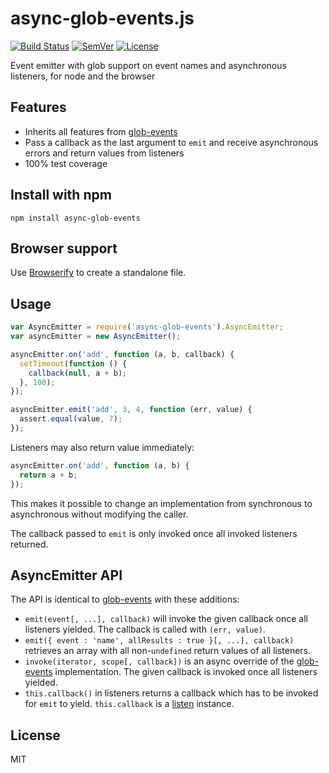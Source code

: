 # async-glob-events.js

[![Build Status]](https://travis-ci.org/mantoni/async-glob-events.js)
[![SemVer]](http://semver.org)
[![License]](https://github.com/mantoni/async-glob-events.js/blob/master/LICENSE)

Event emitter with glob support on event names and asynchronous listeners, for
node and the browser

## Features

- Inherits all features from [glob-events][]
- Pass a callback as the last argument to `emit` and receive asynchronous
  errors and return values from listeners
- 100% test coverage

## Install with npm

```
npm install async-glob-events
```

## Browser support

Use [Browserify](http://browserify.org) to create a standalone file.

## Usage

```js
var AsyncEmitter = require('async-glob-events').AsyncEmitter;
var asyncEmitter = new AsyncEmitter();

asyncEmitter.on('add', function (a, b, callback) {
  setTimeout(function () {
    callback(null, a + b);
  }, 100);
});

asyncEmitter.emit('add', 3, 4, function (err, value) {
  assert.equal(value, 7);
});
```

Listeners may also return value immediately:

```js
asyncEmitter.on('add', function (a, b) {
  return a + b;
});
```

This makes it possible to change an implementation from synchronous to
asynchronous without modifying the caller.

The callback passed to `emit` is only invoked once all invoked listeners
returned.

## AsyncEmitter API

The API is identical to [glob-events][] with these additions:

- `emit(event[, ...], callback)` will invoke the given callback once all
  listeners yielded. The callback is called with `(err, value)`.
- `emit({ event : 'name', allResults : true }[, ...], callback)` retrieves an
  array with all non-`undefined` return values of all listeners.
- `invoke(iterator, scope[, callback])` is an async override of the
  [glob-events][] implementation. The given callback is invoked once all
  listeners yielded.
- `this.callback()` in listeners returns a callback which has to be invoked for
  `emit` to yield. `this.callback` is a [listen][] instance.

## License

MIT

[Build Status]: http://img.shields.io/travis/mantoni/async-glob-events.js.svg
[SemVer]: http://img.shields.io/:semver-%E2%9C%93-brightgreen.svg
[License]: http://img.shields.io/npm/l/async-glob-events.svg
[glob-events]: https://github.com/mantoni/glob-events.js
[listen]: https://github.com/mantoni/listen.js
